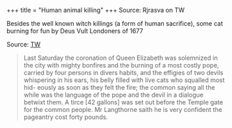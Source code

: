 +++
title = "Human animal killing"
+++
Source: Rjrasva on TW

Besides the well known witch killings (a form of human sacrifice), some cat burning for fun by Deus Vult Londoners of 1677 

Source: [TW](https://google.com/books/edition/Remember_Remember/hYYSKgMpAxIC?hl=en&gbpv=1&dq=in+the+city+with+mighty+bonfires+and+the+burning+of+a+most+costly+pope+,+carried+by+four+persons+in+divers+habits&pg=PA98&printsec=frontcover)


> Last Saturday the coronation of Queen Elizabeth was solemnized in the city with mighty bonfires and the burning of a most costly pope, carried by four persons in divers habits, and the effigies of two devils whispering in his ears, his belly filled with live cats who squalled most hid- eously as soon as they felt the fire; the common saying all the while was the language of the pope and the devil in a dialogue betwixt them. A tirce [42 gallons] was set out before the Temple gate for the common people. Mr Langthorne saith he is very confident the pageantry cost forty pounds.